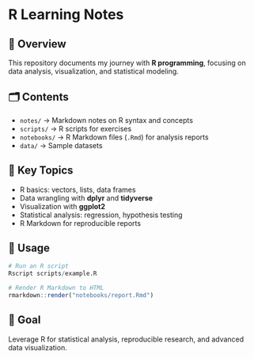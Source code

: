 # R Learning Notes

## 📖 Overview

This repository documents my journey with **R programming**, focusing on data analysis, visualization, and statistical modeling.

## 🗂 Contents

* `notes/` → Markdown notes on R syntax and concepts
* `scripts/` → R scripts for exercises
* `notebooks/` → R Markdown files (`.Rmd`) for analysis reports
* `data/` → Sample datasets

## 🔑 Key Topics

* R basics: vectors, lists, data frames
* Data wrangling with **dplyr** and **tidyverse**
* Visualization with **ggplot2**
* Statistical analysis: regression, hypothesis testing
* R Markdown for reproducible reports

## 🚀 Usage

```r
# Run an R script
Rscript scripts/example.R

# Render R Markdown to HTML
rmarkdown::render("notebooks/report.Rmd")
```

## 🎯 Goal

Leverage R for statistical analysis, reproducible research, and advanced data visualization.
